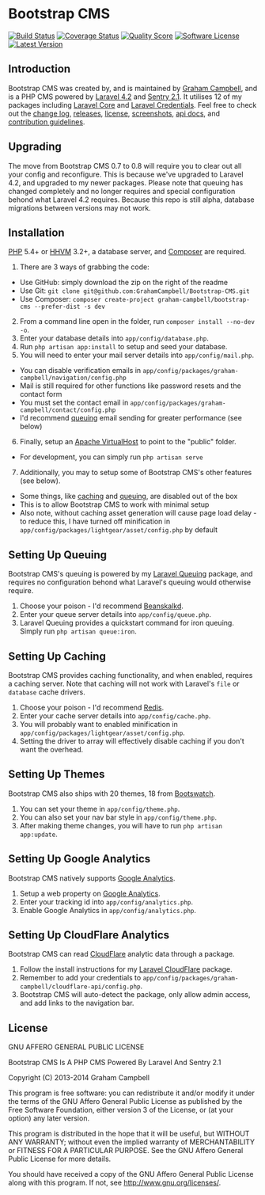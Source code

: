 Bootstrap CMS
=============


[![Build Status](https://img.shields.io/travis/GrahamCampbell/Bootstrap-CMS/master.svg?style=flat-square)](https://travis-ci.org/GrahamCampbell/Bootstrap-CMS)
[![Coverage Status](https://img.shields.io/scrutinizer/coverage/g/GrahamCampbell/Bootstrap-CMS.svg?style=flat-square)](https://scrutinizer-ci.com/g/GrahamCampbell/Bootstrap-CMS/code-structure)
[![Quality Score](https://img.shields.io/scrutinizer/g/GrahamCampbell/Bootstrap-CMS.svg?style=flat-square)](https://scrutinizer-ci.com/g/GrahamCampbell/Bootstrap-CMS)
[![Software License](https://img.shields.io/badge/license-AGPL%203.0-brightgreen.svg?style=flat-square)](LICENSE.md)
[![Latest Version](https://img.shields.io/github/release/GrahamCampbell/Bootstrap-CMS.svg?style=flat-square)](https://github.com/GrahamCampbell/Bootstrap-CMS/releases)


## Introduction

Bootstrap CMS was created by, and is maintained by [Graham Campbell](https://github.com/GrahamCampbell), and is a PHP CMS powered by [Laravel 4.2](http://laravel.com) and [Sentry 2.1](https://cartalyst.com/manual/sentry). It utilises 12 of my packages including [Laravel Core](https://github.com/GrahamCampbell/Laravel-Core) and [Laravel Credentials](https://github.com/GrahamCampbell/Laravel-Credentials). Feel free to check out the [change log](CHANGELOG.md), [releases](https://github.com/GrahamCampbell/Bootstrap-CMS/releases), [license](LICENSE.md), [screenshots](SCREENSHOTS.md), [api docs](http://docs.grahamjcampbell.co.uk), and [contribution guidelines](CONTRIBUTING.md).


## Upgrading

The move from Bootstrap CMS 0.7 to 0.8 will require you to clear out all your config and reconfigure. This is because we've upgraded to Laravel 4.2, and upgraded to my newer packages. Please note that queuing has changed completely and no longer requires and special configuration behond what Laravel 4.2 requires. Because this repo is still alpha, database migrations between versions may not work.


## Installation

[PHP](https://php.net) 5.4+ or [HHVM](http://hhvm.com) 3.2+, a database server, and [Composer](https://getcomposer.org) are required.

1. There are 3 ways of grabbing the code:
  * Use GitHub: simply download the zip on the right of the readme
  * Use Git: `git clone git@github.com:GrahamCampbell/Bootstrap-CMS.git`
  * Use Composer: `composer create-project graham-campbell/bootstrap-cms --prefer-dist -s dev`
2. From a command line open in the folder, run `composer install --no-dev -o`.
3. Enter your database details into `app/config/database.php`.
4. Run `php artisan app:install` to setup and seed your database.
5. You will need to enter your mail server details into `app/config/mail.php`.
  * You can disable verification emails in `app/config/packages/graham-campbell/navigation/config.php`
  * Mail is still required for other functions like password resets and the contact form
  * You must set the contact email in `app/config/packages/graham-campbell/contact/config.php`
  * I'd recommend [queuing](#setting-up-queing) email sending for greater performance (see below)
6. Finally, setup an [Apache VirtualHost](http://httpd.apache.org/docs/current/vhosts/examples.html) to point to the "public" folder.
  * For development, you can simply run `php artisan serve`
7. Additionally, you may to setup some of Bootstrap CMS's other features (see below).
  * Some things, like [caching](#setting-up-caching) and [queuing](#setting-up-queing), are disabled out of the box
  * This is to allow Bootstrap CMS to work with minimal setup
  * Also note, without caching asset generation will cause page load delay - to reduce this, I have turned off minification in `app/config/packages/lightgear/asset/config.php` by default


## Setting Up Queuing

Bootstrap CMS's queuing is powered by my [Laravel Queuing](https://github.com/GrahamCampbell/Laravel-Queuing) package, and requires no configuration behond what Laravel's queuing would otherwise require.

1. Choose your poison - I'd recommend [Beanskalkd](http://kr.github.io/beanstalkd).
2. Enter your queue server details into `app/config/queue.php`.
3. Laravel Queuing provides a quickstart command for iron queuing. Simply run `php artisan queue:iron`.


## Setting Up Caching

Bootstrap CMS provides caching functionality, and when enabled, requires a caching server.
Note that caching will not work with Laravel's `file` or `database` cache drivers.

1. Choose your poison - I'd recommend [Redis](http://redis.io).
2. Enter your cache server details into `app/config/cache.php`.
3. You will probably want to enabled minification in `app/config/packages/lightgear/asset/config.php`.
4. Setting the driver to array will effectively disable caching if you don't want the overhead.


## Setting Up Themes

Bootstrap CMS also ships with 20 themes, 18 from [Bootswatch](http://bootswatch.com).

1. You can set your theme in `app/config/theme.php`.
2. You can also set your nav bar style in `app/config/theme.php`.
3. After making theme changes, you will have to run `php artisan app:update`.


## Setting Up Google Analytics

Bootstrap CMS natively supports [Google Analytics](http://www.google.com/analytics).

1. Setup a web property on [Google Analytics](http://www.google.com/analytics).
2. Enter your tracking id into `app/config/analytics.php`.
3. Enable Google Analytics in `app/config/analytics.php`.


## Setting Up CloudFlare Analytics

Bootstrap CMS can read [CloudFlare](https://www.cloudflare.com/) analytic data through a package.

1. Follow the install instructions for my [Laravel CloudFlare](https://github.com/GrahamCampbell/Laravel-CloudFlare) package.
2. Remember to add your credentials to `app/config/packages/graham-campbell/cloudflare-api/config.php`.
3. Bootstrap CMS will auto-detect the package, only allow admin access, and add links to the navigation bar.


## License

GNU AFFERO GENERAL PUBLIC LICENSE

Bootstrap CMS Is A PHP CMS Powered By Laravel And Sentry 2.1

Copyright (C) 2013-2014  Graham Campbell

This program is free software: you can redistribute it and/or modify
it under the terms of the GNU Affero General Public License as published by
the Free Software Foundation, either version 3 of the License, or
(at your option) any later version.

This program is distributed in the hope that it will be useful,
but WITHOUT ANY WARRANTY; without even the implied warranty of
MERCHANTABILITY or FITNESS FOR A PARTICULAR PURPOSE.  See the
GNU Affero General Public License for more details.

You should have received a copy of the GNU Affero General Public License
along with this program.  If not, see <http://www.gnu.org/licenses/>.
